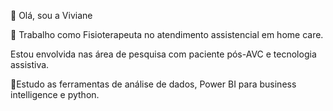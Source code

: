 👋 Olá, sou a Viviane

 👀 Trabalho como Fisioterapeuta no atendimento assistencial em  home care.
 
Estou envolvida nas área de  pesquisa com paciente pós-AVC e tecnologia assistiva. 

🌱Estudo as ferramentas de análise de dados,  Power BI para business intelligence e python.   


